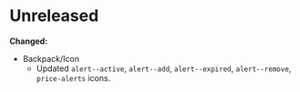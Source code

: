 # Unreleased

**Changed:**
- Backpack/Icon
  - Updated `alert--active`, `alert--add`, `alert--expired`, `alert--remove`, `price-alerts` icons.